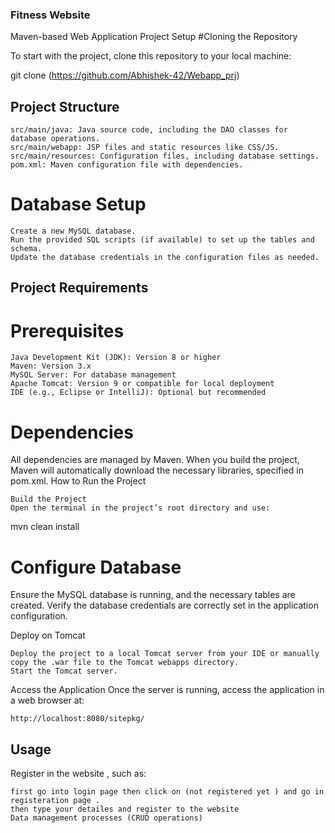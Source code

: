 ### Fitness Website

Maven-based Web Application
Project Setup
#Cloning the Repository

To start with the project, clone this repository to your local machine:

git clone (https://github.com/Abhishek-42/Webapp_prj)

## Project Structure

    src/main/java: Java source code, including the DAO classes for database operations.
    src/main/webapp: JSP files and static resources like CSS/JS.
    src/main/resources: Configuration files, including database settings.
    pom.xml: Maven configuration file with dependencies.

# Database Setup

    Create a new MySQL database.
    Run the provided SQL scripts (if available) to set up the tables and schema.
    Update the database credentials in the configuration files as needed.

## Project Requirements
# Prerequisites

    Java Development Kit (JDK): Version 8 or higher
    Maven: Version 3.x
    MySQL Server: For database management
    Apache Tomcat: Version 9 or compatible for local deployment
    IDE (e.g., Eclipse or IntelliJ): Optional but recommended

# Dependencies

All dependencies are managed by Maven. When you build the project, Maven will automatically download the necessary libraries, specified in pom.xml.
How to Run the Project

    Build the Project
    Open the terminal in the project’s root directory and use:

mvn clean install

# Configure Database
Ensure the MySQL database is running, and the necessary tables are created. Verify the database credentials are correctly set in the application configuration.

Deploy on Tomcat

    Deploy the project to a local Tomcat server from your IDE or manually copy the .war file to the Tomcat webapps directory.
    Start the Tomcat server.

Access the Application
Once the server is running, access the application in a web browser at:

  `http://localhost:8080/sitepkg/`

## Usage

Register in the website , such as:

    first go into login page then click on (not registered yet ) and go in registeration page .
    then type your detailes and register to the website 
    Data management processes (CRUD operations)
